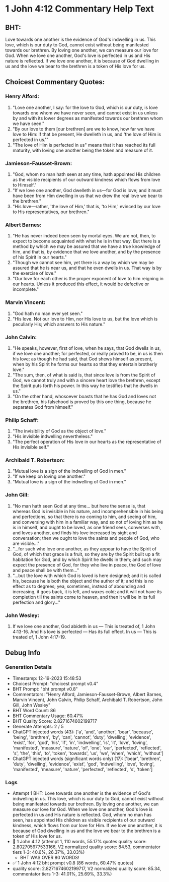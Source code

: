 # 1 John 4:12 Commentary Help Text

## BHT:
Love towards one another is the evidence of God's indwelling in us. This love, which is our duty to God, cannot exist without being manifested towards our brethren. By loving one another, we can measure our love for God. When we love one another, God's love is perfected in us and His nature is reflected. If we love one another, it is because of God dwelling in us and the love we bear to the brethren is a token of His love for us.

## Choicest Commentary Quotes:
### Henry Alford:
1. "Love one another, I say: for the love to God, which is our duty, is love towards one whom we have never seen, and cannot exist in us unless by and with its lower degrees as manifested towards our brethren whom we have seen."
2. "By our love to them [our brethren] are we to know, how far we have love to Him: if that be present, He dwelleth in us, and 'the love of Him is perfected in us.'"
3. "The love of Him is perfected in us" means that it has reached its full maturity, with loving one another being the token and measure of it.

### Jamieson-Fausset-Brown:
1. "God, whom no man hath seen at any time, hath appointed His children as the visible recipients of our outward kindness which flows from love to Himself." 
2. "If we love one another, God dwelleth in us—for God is love; and it must have been from Him dwelling in us that we drew the real love we bear to the brethren." 
3. "His love—rather, 'the love of Him,' that is, 'to Him,' evinced by our love to His representatives, our brethren."

### Albert Barnes:
1. "He has never indeed been seen by mortal eyes. We are not, then, to expect to become acquainted with what he is in that way. But there is a method by which we may be assured that we have a true knowledge of him, and that is, by evidence that we love another, and by the presence of his Spirit in our hearts." 
2. "Though we cannot see him, yet there is a way by which we may be assured that he is near us, and that he even dwells in us. That way is by the exercise of love." 
3. "Our love for each other is the proper exponent of love to him reigning in our hearts. Unless it produced this effect, it would be defective or incomplete."

### Marvin Vincent:
1. "God hath no man ever yet seen."
2. "His love. Not our love to Him, nor His love to us, but the love which is peculiarly His; which answers to His nature."


### John Calvin:
1. "He speaks, however, first of love, when he says, that God dwells in us, if we love one another; for perfected, or really proved to be, in us is then his love; as though he had said, that God shews himself as present, when by his Spirit he forms our hearts so that they entertain brotherly love."
2. "The sum, then, of what is said is, that since love is from the Spirit of God, we cannot truly and with a sincere heart love the brethren, except the Spirit puts forth his power. In this way he testifies that he dwells in us."
3. "On the other hand, whosoever boasts that he has God and loves not the brethren, his falsehood is proved by this one thing, because he separates God from himself."

### Philip Schaff:
1. "The invisibility of God as the object of love."
2. "His invisible indwelling nevertheless."
3. "The perfect operation of His love in our hearts as the representative of His invisible self."

### Archibald T. Robertson:
1. "Mutual love is a sign of the indwelling of God in men." 
2. "If we keep on loving one another."
3. "Mutual love is a sign of the indwelling of God in men."

### John Gill:
1. "No man hath seen God at any time... 
but here the sense is, that whereas God is invisible in his nature, and incomprehensible in his being and perfections, so that there is no coming to him, and seeing of him, and conversing with him in a familiar way, and so not of loving him as he is in himself, and ought to be loved, as one friend sees, converses with, and loves another, and finds his love increased by sight and conversation; then we ought to love the saints and people of God, who are visible..."
2. "...for such who love one another, as they appear to have the Spirit of God, of which that grace is a fruit, so they are by the Spirit built up a fit habitation for God, and by which Spirit he dwells in them; and such may expect the presence of God, for they who live in peace, the God of love and peace shall be with them..."
3. "...but the love with which God is loved is here designed; and it is called his, because he is both the object and the author of it; and this is no effect as to degrees; yea, sometimes, instead of abounding and increasing, it goes back, it is left, and waxes cold; and it will not have its completion till the saints come to heaven, and then it will be in its full perfection and glory..."

### John Wesley:
1. If we love one another, God abideth in us — This is treated of, 1 John 4:13-16.
And his love is perfected — Has its full effect.
In us — This is treated of, 1 John 4:17-19.



## Debug Info
### Generation Details
- Timestamp: 12-19-2023 15:48:53
- Choicest Prompt: "choicest prompt v0.4"
- BHT Prompt: "bht prompt v0.8"
- Commentators: "Henry Alford, Jamieson-Fausset-Brown, Albert Barnes, Marvin Vincent, John Calvin, Philip Schaff, Archibald T. Robertson, John Gill, John Wesley"
- BHT Word Count: 86
- BHT Commentary Usage: 60.47%
- BHT Quality Score: 2.8271674602199717
- Generate Attempts: 2 / 5
- ChatGPT injected words (43):
	['a', 'and', 'another', 'bear', 'because', 'being', 'brethren', 'by', 'can', 'cannot', 'duty', 'dwelling', 'evidence', 'exist', 'for', 'god', 'his', 'if', 'in', 'indwelling', 'is', 'it', 'love', 'loving', 'manifested', 'measure', 'nature', 'of', 'one', 'our', 'perfected', 'reflected', 's', 'the', 'this', 'to', 'token', 'towards', 'us', 'we', 'when', 'which', 'without']
- ChatGPT injected words (significant words only) (17):
	['bear', 'brethren', 'duty', 'dwelling', 'evidence', 'exist', 'god', 'indwelling', 'love', 'loving', 'manifested', 'measure', 'nature', 'perfected', 'reflected', 's', 'token']

### Logs
- Attempt 1 BHT: Love towards one another is the evidence of God's indwelling in us. This love, which is our duty to God, cannot exist without being manifested towards our brethren. By loving one another, we can measure our love for God. When we love one another, God's love is perfected in us and His nature is reflected. God, whom no man has seen, has appointed His children as visible recipients of our outward kindness, which flows from our love for Him. If we love one another, it is because of God dwelling in us and the love we bear to the brethren is a token of His love for us.
- 🔄 1 John 4:12 (attempt 1, 110 words, 55.17% quotes quality score: 2.802705977533166, V2 normalized quality score: 84.53, commentator tiers 1-3: 40.6%, 26.37%, 33.03%) 
	- BHT WAS OVER 80 WORDS!
- ✅ 1 John 4:12 bht prompt v0.8 (86 words, 60.47% quotes)
- quality score: 2.8271674602199717, V2 normalized quality score: 85.34, commentator tiers 1-3: 41.01%, 25.69%, 33.3%)